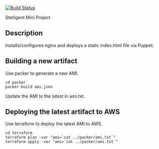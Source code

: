 [![Build Status](https://img.shields.io/travis/jengstro/stelligent_project.svg)](https://travis-ci.org/jengstro/stelligent_project)

Stelligent Mini Project

## Description

Installs/configures nginx and deploys a static index.html file via Puppet.

## Building a new artifact

Use packer to generate a new AMI.

```shell
cd packer
packer build ami.json
```

Update the AMI to the latest in ami.txt.

## Deploying the latest artifact to AWS

Use terraform to deploy the latest AMI to AWS.

```shell
cd terraform
terraform plan -var "ami=`cat ../packer/ami.txt`"
terraform apply -var "ami=`cat ../packer/ami.txt`"
```
